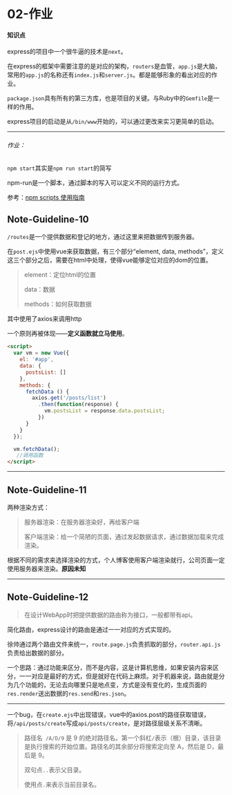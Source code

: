 # 02-作业

#### 知识点

express的项目中一个很牛逼的技术是`next`。

在express的框架中需要注意的是对应的架构，`routers`是血管，`app.js`是大脑，常用的`app.js`的名称还有`index.js`和`server.js`。都是能够形象的看出对应的作业。

`package.json`具有所有的第三方库，也是项目的关键。与Ruby中的`Gemfile`是一样的作用。

express项目的启动是从`/bin/www`开始的，可以通过更改来实习更简单的启动。

---

###### 作业：

`npm start`其实是`npm run start`的简写

npm-run是一个脚本，通过脚本的写入可以定义不同的运行方式。

参考：[npm scripts 使用指南](http://www.ruanyifeng.com/blog/2016/10/npm_scripts.html)

## Note-Guideline-10

`/routes`是一个提供数据和登记的地方，通过这里来把数据传到服务器。

在`post.ejs`中使用vue来获取数据，有三个部分“element, data, methods”，定义这三个部分之后，需要在html中处理，使得vue能够定位对应的dom的位置。

> element：定位html的位置
>
> data：数据
>
> methods：如何获取数据

其中使用了axios来调用http

一个原则再被体现——**定义函数就立马使用**。

```html
<script>
  var vm = new Vue({
    el: '#app',
    data: {
      postsList: []
    },
    methods: {
      fetchData () {
        axios.get('/posts/list')
          .then(function(response) {
            vm.postsList = response.data.postsList;
          })
      }
    }
  });

  vm.fetchData();
   //调用函数
</script>
```

---

## Note-Guideline-11

两种渲染方式：

> 服务器渲染：在服务器渲染好，再给客户端
>
> 客户端渲染：给一个简陋的页面，通过发起数据请求，通过数据加载来完成渲染。

根据不同的需求来选择渲染的方式，个人博客使用客户端渲染就行，公司页面一定使用服务器来渲染。**原因未知**

---

## Note-Guideline-12

> 在设计WebApp时把提供数据的路由称为接口，一般都带有api。

简化路由，express设计的路由是通过一一对应的方式实现的。

徐帅通过两个路由文件来统一，`route.page.js`负责抓取的部分，`router.api.js`负责给出数据的部分。

一个思路：通过功能来区分，而不是内容，这是计算机思维，如果安装内容来区分，一一对应是最好的方式，但是就好在代码上麻烦。对于机器来说，路由就是分为几个功能的，无论去向哪里只是地点变，方式是没有变化的，生成页面的`res.render`送出数据的`res.send`和`res.json`。

---

一个bug，在`create.ejs`中出现错误，vue中的axios.post的路径获取错误，将`/api/posts/create`写成`api/posts/create`，是对路径层级关系不清晰。

> 路径名` /A/D/9` 是 9 的绝对路径名。第一个斜杠`/`表示（根）目录，该目录是执行搜索的开始位置。路径名的其余部分将搜索定向至 A，然后是 D，最后是 9。
>
> 双句点`..`表示父目录。
>
> 使用点`.`来表示当前目录名。